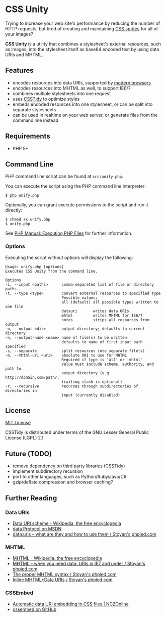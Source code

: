 CSS Unity
=========

Trying to increase your web site's performance by reducing the number of HTTP
requests, but tired of creating and maintaining [CSS sprites](http://css-tricks.com/css-sprites)
for all of your images?

**CSS Unity** is a utility that combines a stylesheet's external resources, such as
images, into the stylesheet itself as base64 encoded text by using data URIs and
MHTML.

Features
--------

* encodes resources into data URIs, supported by
  [modern browsers](http://en.wikipedia.org/wiki/Data_URI_scheme#Web_browser_support)
* encodes resources into MHTML as well, to support IE6/7
* combines multiple stylesheets into one request
* uses [CSSTidy](https://github.com/oroboto/CSSTidy) to optimize styles
* embeds encoded resources into one stylesheet, or can be split into separate
  stylesheets
* can be used in realtime on your web server, or generate files from the command
  line instead

Requirements
------------

* PHP 5+

Command Line
------------

PHP command line script can be found at `src/unify.php`.

You can execute the script using the PHP command line interpreter:

    $ php unify.php

Optionally, you can grant execute permissions to the script and run it directly:

    $ chmod +x unify.php
    $ unify.php

See [PHP Manual: Executing PHP Files](http://php.net/manual/en/features.commandline.usage.php)
for further information.

### Options

Executing the script without options will display the following:

    Usage: unify.php [options]
    Executes CSS Unity from the command line.

    Options
    -i, --input <paths>      comma-separated list of file or directory paths
    -t, --type <type>        convert external resources to specified type
                             Possible values:
                             all (default) all possible types written to one file
                             datauri       writes data URIs
                             mhtml         writes MHTML for IE6/7
                             nores         strips all resources from output
    -o, --output <dir>       output directory; defaults to current directory
    -n, --output-name <name> name of file(s) to be written
                             defaults to name of first input path specified
    -s, --separate           split resources into separate file(s)
    -m, --mhtml-uri <uri>    absolute URI to use for MHTML
                             Required if type is 'all' or 'mhtml'
                             Value must include scheme, authority, and path to
                             output directory (e.g. http://domain.com/path/,
                             trailing slash is optional)
    -r, --recursive          recurses through subdirectories of directories in
                             input (currently disabled)

License
-------

[MIT License](http://www.opensource.org/licenses/mit-license.php)

CSSTidy is distributed under terms of the GNU Lesser General Public License
(LGPL) 2.1.

Future (TODO)
-------------

* remove dependency on third party libraries (CSSTidy)
* implement subdirectory recursion
* port to other languages, such as Python/Ruby/Java/C#
* gzip/deflate compression and browser caching?

Further Reading
---------------

### Data URIs
* [Data URI scheme - Wikipedia, the free encyclopedia](http://en.wikipedia.org/wiki/Data_URI_scheme)
* [data Protocol on MSDN](http://msdn.microsoft.com/en-us/library/cc848897.aspx)
* [data:urls – what are they and how to use them / Stoyan's phpied.com](http://www.phpied.com/data-urls-what-are-they-and-how-to-use/)

### MHTML
* [MHTML - Wikipedia, the free encyclopedia](http://en.wikipedia.org/wiki/MHTML)
* [MHTML – when you need data: URIs in IE7 and under / Stoyan's phpied.com](http://www.phpied.com/mhtml-when-you-need-data-uris-in-ie7-and-under/)
* [The proper MHTML syntax / Stoyan's phpied.com](http://www.phpied.com/the-proper-mhtml-syntax/)
* [Inline MHTML+Data URIs / Stoyan's phpied.com](http://www.phpied.com/inline-mhtml-data-uris/)

### CSSEmbed
* [Automatic data URI embedding in CSS files | NCZOnline](http://www.nczonline.net/blog/2009/11/03/automatic-data-uri-embedding-in-css-files/)
* [cssembed on GitHub](https://github.com/nzakas/cssembed/)

